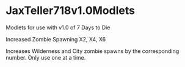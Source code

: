 # JaxTeller718v1.0Modlets
Modlets for use with v1.0 of 7 Days to Die

Increased Zombie Spawning X2, X4, X6

Increases Wilderness and City zombie spawns by the corresponding number. Only use one at a time.


